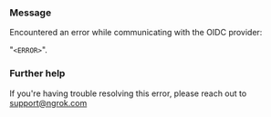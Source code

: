 
### Message
Encountered an error while communicating with the OIDC provider:

"<code>&lt;ERROR&gt;</code>".

### Further help
If you're having trouble resolving this error, please reach out to [support@ngrok.com](mailto:support@ngrok.com?subject=Help%20with%20ERR_NGROK_5202)

